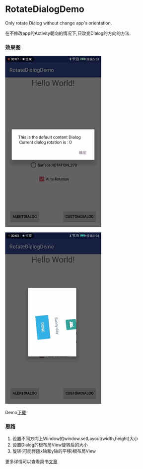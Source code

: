 # RotateDialogDemo
Only rotate Dialog without change app's orientation.

在不修改app的Activity朝向的情况下,只改变Dialog的方向的方法.

### 效果图
![AlertDialog的旋转图](https://raw.githubusercontent.com/ZhengShang/RotateDialogDemo/master/app/release/2017-09-27-05mzalertdialog.gif)

![Custom的旋转图](https://raw.githubusercontent.com/ZhengShang/RotateDialogDemo/master/app/release/2017-09-27-06mzcustomdialog.gif)

Demo[下载](https://raw.githubusercontent.com/ZhengShang/RotateDialogDemo/master/app/release/demo.apk)

### 思路

1. 设置不同方向上Window的window.setLayout(width,height)大小
2. 设置Dialog的根布局View旋转后的大小
3. 旋转(可能伴随x轴和y轴的平移)根布局View

更多详情可以查看简书[文章](http://www.jianshu.com/p/b986df7951a4)